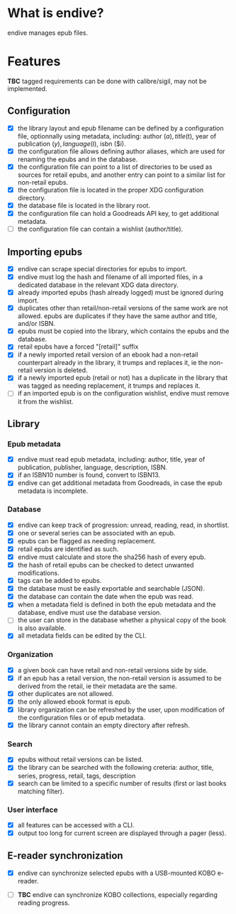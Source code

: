 # What is endive?

endive manages epub files.

# Features

**TBC** tagged requirements can be done with calibre/sigil, may not be
implemented.

## Configuration

- [x] the library layout and epub filename can be defined by a configuration
file, optionnally using metadata, including: author ($a), title ($t), year of
publication ($y), language ($l), isbn ($i).
- [x] the configuration file allows defining author aliases, which are used for
renaming the epubs and in the database.
- [x] the configuration file can point to a list of directories to be used as
sources for retail epubs, and another entry can point to a similar list for
non-retail epubs.
- [x] the configuration file is located in the proper XDG configuration
directory.
- [x] the database file is located in the library root.
- [x] the configuration file can hold a Goodreads API key, to get additional
metadata.
- [ ] the configuration file can contain a wishlist (author/title).

## Importing epubs

- [x] endive can scrape special directories for epubs to import.
- [x] endive must log the hash and filename of all imported files, in a
dedicated database in the relevant XDG data directory.
- [x] already imported epubs (hash already logged) must be ignored during
import.
- [x] duplicates other than retail/non-retail versions of the same work are not
allowed. epubs are duplicates if they have the same author and title, and/or
ISBN.
- [x] epubs must be copied into the library, which contains the epubs and the
database.
- [x] retail epubs have a forced "[retail]" suffix
- [x] if a newly imported retail version of an ebook had a non-retail
counterpart already in the library, it trumps and replaces it, ie the non-retail
version is deleted.
- [x] if a newly imported epub (retail or not) has a duplicate in the library
that was tagged as needing replacement, it trumps and replaces it.
- [ ] if an imported epub is on the configuration wishlist, endive must remove
it from the wishlist.

## Library

### Epub metadata

- [x] endive must read epub metadata, including: author, title, year of
publication, publisher, language, description, ISBN.
- [x] if an ISBN10 number is found, convert to ISBN13.
- [x] endive can get additional metadata from Goodreads, in case the epub
metadata is incomplete.

### Database

- [x] endive can keep track of progression: unread, reading, read, in shortlist.
- [x] one or several series can be associated with an epub.
- [x] epubs can be flagged as needing replacement.
- [x] retail epubs are identified as such.
- [x] endive must calculate and store the sha256 hash of every epub.
- [x] the hash of retail epubs can be checked to detect unwanted modifications.
- [x] tags can be added to epubs.
- [x] the database must be easily exportable and searchable (JSON).
- [x] the database can contain the date when the epub was read.
- [x] when a metadata field is defined in both the epub metadata and the
database, endive must use the database version.
- [ ] the user can store in the database whether a physical copy of the book is
also available.
- [x] all metadata fields can be edited by the CLI.

### Organization

- [x] a given book can have retail and non-retail versions side by side.
- [x] if an epub has a retail version, the non-retail version is assumed to be
derived from the retail, ie their metadata are the same.
- [x] other duplicates are not allowed.
- [x] the only allowed ebook format is epub.
- [x] library organization can be refreshed by the user, upon modification of
the configuration files or of epub metadata.
- [x] the library cannot contain an empty directory after refresh.

### Search

- [x] epubs without retail versions can be listed.
- [x] the library can be searched with the following creteria:
    author, title, series, progress, retail, tags, description
- [x] search can be limited to a specific number of results (first or last
    books matching filter).

### User interface

- [x] all features can be accessed with a CLI.
- [x] output too long for current screen are displayed through a pager (less).

## E-reader synchronization

- [x] endive can synchronize selected epubs with a USB-mounted KOBO e-reader.
- [ ] **TBC** endive can synchronize KOBO collections, especially regarding
reading progress.

